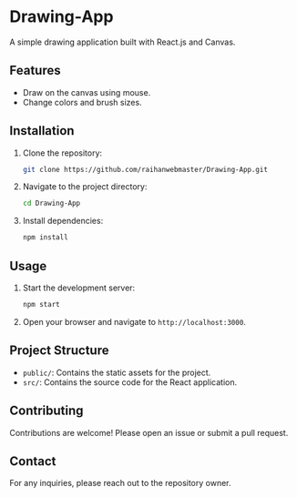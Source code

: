 # Drawing-App

A simple drawing application built with React.js and Canvas.

## Features

- Draw on the canvas using mouse.
- Change colors and brush sizes.

## Installation

1. Clone the repository:
    ```bash
    git clone https://github.com/raihanwebmaster/Drawing-App.git
    ```
2. Navigate to the project directory:
    ```bash
    cd Drawing-App
    ```
3. Install dependencies:
    ```bash
    npm install
    ```

## Usage

1. Start the development server:
    ```bash
    npm start
    ```
2. Open your browser and navigate to `http://localhost:3000`.

## Project Structure

- `public/`: Contains the static assets for the project.
- `src/`: Contains the source code for the React application.

## Contributing

Contributions are welcome! Please open an issue or submit a pull request.

## Contact

For any inquiries, please reach out to the repository owner.

